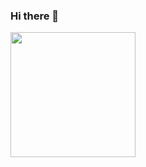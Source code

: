 ### Hi there 👋

<img align="center" width=200 src="https://media.giphy.com/media/RbDKaczqWovIugyJmW/giphy.gif">


